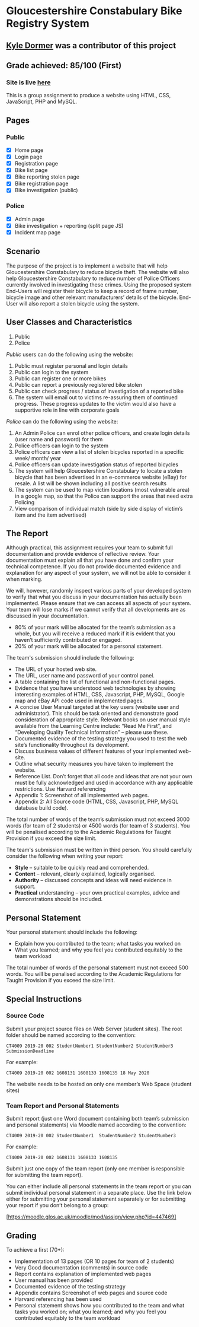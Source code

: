 # Gloucestershire Constabulary Bike Registry System
## [Kyle Dormer](https://github.com/kyle-dormer) was a contributor of this project

## Grade achieved: 85/100 (First)

### Site is live [here](https://s1802423-ct4009.uogs.co.uk/)

This is a group assignment to produce a website using HTML, CSS, JavaScript, PHP and MySQL.

## Pages

### Public

- [X] Home page
- [X] Login page
- [X] Registration page
- [X] Bike list page
- [X] Bike reporting stolen page
- [X] Bike registration page
- [X] Bike investigation (public)

### Police

- [X] Admin page
- [X] Bike investigation + reporting (split page JS)
- [X] Incident map page

## Scenario

The purpose of the project is to implement a website that will help Gloucestershire Constabulary to reduce bicycle theft. The website will also help Gloucestershire Constabulary to reduce number of Police Officers currently involved in investigating these crimes. Using the proposed system End-Users will register their bicycle to keep a record of frame number, bicycle image and other relevant manufacturers’ details of the bicycle. End-User will also report a stolen bicycle using the system.

## User Classes and Characteristics

1. Public
2. Police

_Public_ users can do the following using the website:

1. Public must register personal and login details
2. Public can login to the system
3. Public can register one or more bikes
4. Public can report a previously registered bike stolen
5. Public can check progress / status of investigation of a reported bike
6. The system will email out to victims re-assuring them of continued progress. These progress updates to the victim would also have a supportive role in line with corporate goals

_Police_ can do the following using the website:

1. An Admin Police can enrol other police officers, and create login details (user name and password) for them
2. Police officers can login to the system
3. Police officers can view a list of stolen bicycles reported in a specific week/ month/ year
4. Police officers can update investigation status of reported bicycles
5. The system will help Gloucestershire Constabulary to locate a stolen bicycle that has been advertised in an e-commerce website (eBay) for resale. A list will be shown including all positive search results
6. The system can be used to map victim locations (most vulnerable area) in a google map, so that the Police can support the areas that need extra Policing
7. View comparison of individual match (side by side display of victim’s item and the item advertised)

## The Report

Although practical, this assignment requires your team to submit full documentation and provide evidence of reflective review. Your documentation must explain all that you have done and confirm your technical competence. If you do not provide documented evidence and explanation for any aspect of your system, we will not be able to consider it when marking.

We will, however, randomly inspect various parts of your developed system to verify that what you discuss in your documentation has actually been implemented. Please ensure that we can access all aspects of your system. Your team will lose marks if we cannot verify that all developments are as discussed in your documentation.

- 80% of your mark will be allocated for the team’s submission as a whole, but you will receive a reduced mark if it is evident that you haven’t sufficiently contributed or engaged.
- 20% of your mark will be allocated for a personal statement.

The team's submission should include the following:

- The URL of your hosted web site.
- The URL, user name and password of your control panel.
- A table containing the list of functional and non-functional pages.
- Evidence that you have understood web technologies by showing interesting examples of HTML, CSS, Javascript, PHP, MySQL, Google map and eBay API code used in implemented pages.
- A concise User Manual targeted at the key users (website user and administrator). This should be task oriented and demonstrate good consideration of appropriate style. Relevant books on user manual style available from the Learning Centre include: “Read Me First”, and “Developing Quality Technical Information” – please use these.
- Documented evidence of the testing strategy you used to test the web site’s functionality throughout its development.
- Discuss business values of different features of your implemented web-site.
- Outline what security measures you have taken to implement the website.
- Reference List. Don’t forget that all code and ideas that are not your own must be fully acknowledged and used in accordance with any applicable restrictions. Use Harvard referencing
- Appendix 1: Screenshot of all implemented web pages.
- Appendix 2: All Source code (HTML, CSS, Javascript, PHP, MySQL database build code).

The total number of words of the team’s submission must not exceed 3000 words (for team of 2 students) or 4500 words (for team of 3 students). You will be penalised according to the Academic Regulations for Taught Provision if you exceed the size limit.

The team's submission must be written in third person.
You should carefully consider the following when writing your report:

- **Style** – suitable to be quickly read and comprehended.
- **Content** – relevant, clearly explained, logically organised.
- **Authority** – discussed concepts and ideas will need evidence in support.
- **Practical** understanding – your own practical examples, advice and demonstrations should be included.

## Personal Statement

Your personal statement should include the following:

- Explain how you contributed to the team; what tasks you worked on
- What you learned; and why you feel you contributed equitably to the team workload

The total number of words of the personal statement must not exceed 500 words. You will be penalised according to the Academic Regulations for Taught Provision if you exceed the size limit.

## Special Instructions

### Source Code

Submit your project source files on Web Server (student sites). The root folder should be named according to the convention:

```
CT4009 2019-20 002 StudentNumber1 StudentNumber2 StudentNumber3 SubmissionDeadline
```

For example:

```
CT4009 2019-20 002 1608131 1608133 1608135 18 May 2020
```

The website needs to be hosted on only one member’s Web Space (student sites)

### Team Report and Personal Statements

Submit report (just one Word document containing both team’s submission and personal statements) via Moodle named according to the convention:

```
CT4009 2019-20 002 StudentNumber1  StudentNumber2 StudentNumber3
```

For example:

```
CT4009 2019-20 002 1608131 1608133 1608135
```

Submit just one copy of the team report (only one member is responsible for submitting the team report).

You can either include all personal statements in the team report or you can submit individual personal statement in a separate place. Use the link below either for submitting your personal statement separately or for submitting your report if you don’t belong to a group:

[https://moodle.glos.ac.uk/moodle/mod/assign/view.php?id=447469]

## Grading

To achieve a first (70+):

- Implementation of 13 pages (OR 10 pages for team of 2 students)
- Very Good documentation (comments) in source code
- Report contains explanation of implemented web pages
- User manual has been provided
- Documented evidence of the testing strategy
- Appendix contains Screenshot of web pages and source code
- Harvard referencing has been used
- Personal statement shows how you contributed to the team and what tasks you worked on; what you learned; and why you feel you contributed equitably to the team workload
